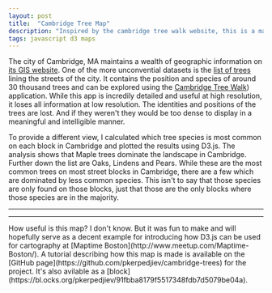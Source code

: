 ```yaml
---
layout: post
title:  "Cambridge Tree Map"
description: "Inspired by the cambridge tree walk website, this is a map of which tree species are most common on different blocks in Cambridge, MA."
tags: javascript d3 maps
---
```

<link rel="stylesheet" href="/css/cambridge-tree-map.css">
<script src="/js/cambridge-tree-map.js"></script>
<script src="/js/lib/topojson.v1.min.js"></script>

The city of Cambridge, MA maintains a wealth of geographic information on [its
GIS website](https://www.cambridgema.gov/GIS/). One of the more unconvential
datasets is the [list of
trees](https://www.cambridgema.gov/GIS/gisdatadictionary/Environmental/ENVIRONMENTAL_StreetTrees)
lining the streets of the city. It contains the position and species of around
30 thousand trees and can be explored using the [Cambridge Tree
Walk](https://gis.cambridgema.gov/dpw/trees/trees_walk.html)) application.
While this app is incredily detailed and useful at high resolution, it loses
all information at low resolution. The identities and positions of the trees
are lost. And if they weren't they would be too dense to display in a
meaningful and intelligible manner.

To provide a different view, I calculated which tree species is most common on
each block in Cambridge and plotted the results using D3.js. The analysis shows
that Maple trees dominate the landscape in Cambridge. Further down the list are
Oaks, Lindens and Pears. While these are the most common trees on most street
blocks in Cambridge, there are a few which are dominated by less common species.
This isn't to say that those species are only found on those blocks, just that
those are the only blocks where those species are in the majority.
<hr>

<div id='cambridge-tree-map'></div>

<hr>
How useful is this map? I don't know. But it was fun to make and will hopefully
serve as a decent example for introducing how D3.js can be used for cartography
at [Maptime Boston](http://www.meetup.com/Maptime-Boston/).  A tutorial
describing how this map is made is available on the [GitHub
page](https://github.com/pkerpedjiev/cambridge-trees) for the project. It's
also avilable as a
[block](https://bl.ocks.org/pkerpedjiev/91fbba8179f5517348fdb7d5079be04a).

<script>
    createMap('#cambridge-tree-map');
</script>

